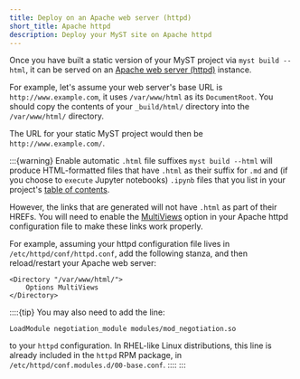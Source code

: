 ```yaml
---
title: Deploy on an Apache web server (httpd)
short_title: Apache httpd
description: Deploy your MyST site on Apache httpd
---
```


Once you have built a static version of your MyST project via `myst build --html`, it can be served on an [Apache web server (httpd)](https://httpd.apache.org) instance.

For example, let's assume your web server's base URL is `http://www.example.com`, it uses `/var/www/html` as its `DocumentRoot`. You should copy the contents of your `_build/html/` directory into the `/var/www/html/` directory.

The URL for your static MyST project would then be `http://www.example.com/`.

:::{warning} Enable automatic `.html` file suffixes
`myst build --html` will produce HTML-formatted files that have `.html` as their suffix for `.md` and (if you choose to `execute` Jupyter notebooks) `.ipynb` files that you list in your project's [table of contents](table-of-contents.md).

However, the links that are generated will not have `.html` as part of their HREFs. You will need to enable the [MultiViews](https://httpd.apache.org/docs/2.4/content-negotiation.html#multiviews) option in your Apache httpd configuration file to make these links work properly.

For example, assuming your httpd configuration file lives in `/etc/httpd/conf/httpd.conf`, add the following stanza, and then reload/restart your Apache web server:

```
<Directory "/var/www/html/">
    Options MultiViews
</Directory>
```
::::{tip} 
You may also need to add the line: 

```
LoadModule negotiation_module modules/mod_negotiation.so
```
to your `httpd` configuration. In RHEL-like Linux distributions, this line is already included in the `httpd` RPM package, in `/etc/httpd/conf.modules.d/00-base.conf`.
::::
:::

